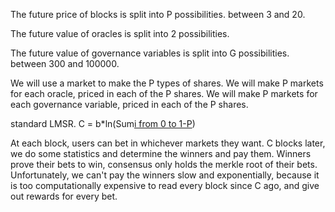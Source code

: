 The future price of blocks is split into P possibilities. between 3 and 20.

The future value of oracles is split into 2 possibilities.

The future value of governance variables is split into G possibilities. between 300 and 100000.

We will use a market to make the P types of shares.
We will make P markets for each oracle, priced in each of the P shares.
We will make P markets for each governance variable, priced in each of the P shares.

standard LMSR.
C = b*ln(Sum[i from 0 to 1-P](e^(q_i/b)))


At each block, users can bet in whichever markets they want.
C blocks later, we do some statistics and determine the winners and pay them. Winners prove their bets to win, consensus only holds the merkle root of their bets.
Unfortunately, we can't pay the winners slow and exponentially, because it is too computationally expensive to read every block since C ago, and give out rewards for every bet.